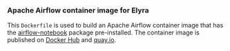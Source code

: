 <!--
{% comment %}
Copyright 2018-2021 Elyra Authors

Licensed under the Apache License, Version 2.0 (the "License");
you may not use this file except in compliance with the License.
You may obtain a copy of the License at

http://www.apache.org/licenses/LICENSE-2.0

Unless required by applicable law or agreed to in writing, software
distributed under the License is distributed on an "AS IS" BASIS,
WITHOUT WARRANTIES OR CONDITIONS OF ANY KIND, either express or implied.
See the License for the specific language governing permissions and
limitations under the License.
{% endcomment %}
-->

### Apache Airflow container image for Elyra

This `Dockerfile` is used to build an Apache Airflow container image that has the [airflow-notebook](https://github.com/elyra-ai/airflow-notebook) package pre-installed. The container image is published on [Docker Hub](https://hub.docker.com/r/elyra/airflow) and [quay.io](https://quay.io/repository/elyra/airflow).
